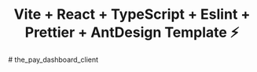 <h1 align='center'>Vite + React + TypeScript + Eslint + Prettier + AntDesign Template ⚡</h1>
# the_pay_dashboard_client
